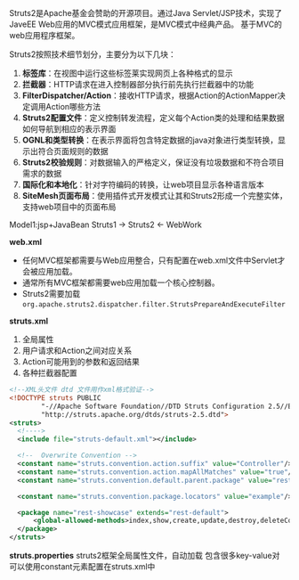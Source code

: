 
Struts2是Apache基金会赞助的开源项目。通过Java Servlet/JSP技术，实现了JaveEE Web应用的MVC模式应用框架，是MVC模式中经典产品。
基于MVC的web应用程序框架。
<!--more-->
Struts2按照技术细节划分，主要分为以下几块：
1. **标签库**：在视图中运行这些标签莱实现网页上各种格式的显示
2. **拦截器**：HTTP请求在进入控制器部分执行前先执行拦截器中的功能
3. **FilterDispatcher/Action**：接收HTTP请求，根据Action的ActionMapper决定调用Action哪些方法
4. **Struts2配置文件**：定义控制转发流程，定义每个Action类的处理和结果数据如何导航到相应的表示界面
5. **OGNL和类型转换**：在表示界面将包含特定数据的java对象进行类型转换，显示出符合页面规则的数据
6. **Struts2校验规则**：对数据输入的严格定义，保证没有垃圾数据和不符合项目需求的数据
7. **国际化和本地化**：针对字符编码的转换，让web项目显示各种语言版本
8. **SiteMesh页面布局**：使用插件式开发模式让其和Struts2形成一个完整实体，支持web项目中的页面布局

Model1:jsp+JavaBean
Struts1 -> Struts2 <- WebWork

**web.xml**

- 任何MVC框架都需要与Web应用整合，只有配置在web.xml文件中Servlet才会被应用加载。
- 通常所有MVC框架都需要web应用加载一个核心控制器。
- Struts2需要加载`org.apache.struts2.dispatcher.filter.StrutsPrepareAndExecuteFilter`

**struts.xml**
1. 全局属性
2. 用户请求和Action之间对应关系
3. Action可能用到的参数和返回结果
4. 各种拦截器配置

``` xml
<!--XML头文件 dtd 文件用作xml格式验证-->
<!DOCTYPE struts PUBLIC
        "-//Apache Software Foundation//DTD Struts Configuration 2.5//EN"
        "http://struts.apache.org/dtds/struts-2.5.dtd">
<struts>
  <!---->
  <include file="struts-default.xml"></include>

  <!--  Overwrite Convention -->
  <constant name="struts.convention.action.suffix" value="Controller"/>
  <constant name="struts.convention.action.mapAllMatches" value="true"/>
  <constant name="struts.convention.default.parent.package" value="rest-showcase"/>

  <constant name="struts.convention.package.locators" value="example"/>

  <package name="rest-showcase" extends="rest-default">
      <global-allowed-methods>index,show,create,update,destroy,deleteConfirm,edit,editNew</global-allowed-methods>
  </package>
</struts>
```


**struts.properties**
struts2框架全局属性文件，自动加载
包含很多key-value对
可以使用constant元素配置在struts.xml中
